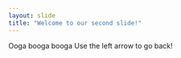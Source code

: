 ```yaml
---
layout: slide
title: "Welcome to our second slide!"
---
```

Ooga booga booga
Use the left arrow to go back!
